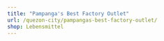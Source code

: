 ```yaml
---
title: "Pampanga's Best Factory Outlet"
url: /quezon-city/pampangas-best-factory-outlet/
shop: Lebensmittel
---
```

